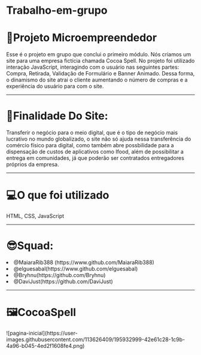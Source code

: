 # Trabalho-em-grupo

<h1>📍Projeto Microempreendedor</h1>

Esse é o projeto em grupo que conclui o primeiro módulo. Nós criamos um site para uma empresa fictícia chamada Cocoa Spell. No projeto foi utilizado interação JavaScript, interagindo com o usuário nas seguintes partes: Compra, Retirada, Validação de Formulário e Banner Animado. Dessa forma, o dinamismo do site atrai o cliente aumentando o número de compras e a experiência do usuário para com o site.

<hr>

<h1>🧭Finalidade Do Site:</h1>
Transferir o negócio para o meio digital, que é o tipo de negócio mais lucrativo no mundo globalizado, o site não só ajuda nessa transferência do comércio físico para digital, como também abre possbilidade para a dispensação de custos de aplicativos como Ifood, além de possibilitar a entrega em comunidades, já que poderão ser contratados entregadores próprios da empresa.

<hr>

<h1>💻O que foi utilizado</h1>
HTML, CSS, JavaScript

<hr>

<h1>😎Squad:</h1>
<li>@MaiaraRib388 (https://www.github.com/MaiaraRib388)</li>
<li>@elguesabal(https://www.github.com/elguesabal)</li>
<li>@Bryhnu(https://github.com/Bryhnu)</li>
<li>@DaviJust(https://github.com/DaviJust)</li>
  
<hr>

<h1>🖼CocoaSpell</h1>
<img>![pagina-inicial](https://user-images.githubusercontent.com/113626409/195932999-42e61c28-1c9b-4a96-b045-4ed2f1608fe4.png)






